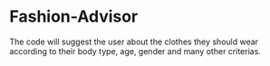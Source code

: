 # Fashion-Advisor
The code will suggest the user about the clothes they should wear according to their body type, age, gender and many other criterias.
